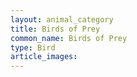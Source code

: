 ```yaml
---
layout: animal_category
title: Birds of Prey
common_name: Birds of Prey
type: Bird
article_images: 
---
```


